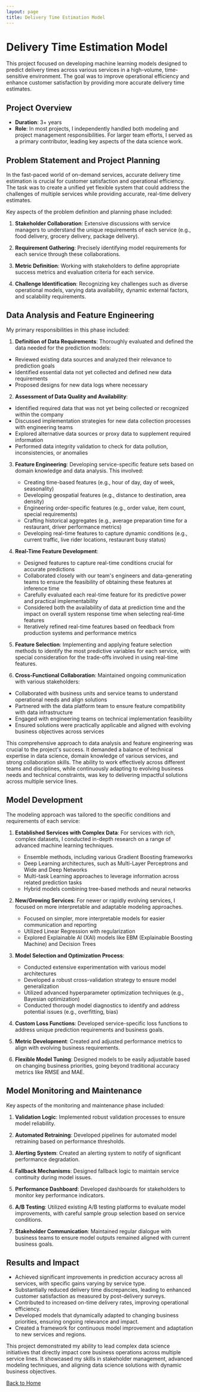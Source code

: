 ```yaml
---
layout: page
title: Delivery Time Estimation Model
---
```


# Delivery Time Estimation Model

This project focused on developing machine learning models designed to predict delivery times across various services in a high-volume, time-sensitive environment. The goal was to improve operational efficiency and enhance customer satisfaction by providing more accurate delivery time estimates.

## Project Overview

- **Duration**: 3+ years
- **Role**: In most projects, I independently handled both modeling and project management responsibilities. For larger team efforts, I served as a primary contributor, leading key aspects of the data science work.

## Problem Statement and Project Planning

In the fast-paced world of on-demand services, accurate delivery time estimation is crucial for customer satisfaction and operational efficiency. The task was to create a unified yet flexible system that could address the challenges of multiple services while providing accurate, real-time delivery estimates.

Key aspects of the problem definition and planning phase included:


1. **Stakeholder Collaboration**: Extensive discussions with service managers to understand the unique requirements of each service (e.g., food delivery, grocery delivery, package delivery).

2. **Requirement Gathering**: Precisely identifying model requirements for each service through these collaborations.

3. **Metric Definition**: Working with stakeholders to define appropriate success metrics and evaluation criteria for each service.

4. **Challenge Identification**: Recognizing key challenges such as diverse operational models, varying data availability, dynamic external factors, and scalability requirements.

## Data Analysis and Feature Engineering

My primary responsibilities in this phase included:

1. **Definition of Data Requirements**: Thoroughly evaluated and defined the data needed for the prediction models:
- Reviewed existing data sources and analyzed their relevance to prediction goals
- Identified essential data not yet collected and defined new data requirements
- Proposed designs for new data logs where necessary

2. **Assessment of Data Quality and Availability**: 
- Identified required data that was not yet being collected or recognized within the company
- Discussed implementation strategies for new data collection processes with engineering teams
- Explored alternative data sources or proxy data to supplement required information
- Performed data integrity validation to check for data pollution, inconsistencies, or anomalies

3. **Feature Engineering**: Developing service-specific feature sets based on domain knowledge and data analysis. This involved:
   - Creating time-based features (e.g., hour of day, day of week, seasonality)
   - Developing geospatial features (e.g., distance to destination, area density)
   - Engineering order-specific features (e.g., order value, item count, special requirements)
   - Crafting historical aggregates (e.g., average preparation time for a restaurant, driver performance metrics)
   - Developing real-time features to capture dynamic conditions (e.g., current traffic, live rider locations, restaurant busy status)

4. **Real-Time Feature Development**: 
   - Designed features to capture real-time conditions crucial for accurate predictions
   - Collaborated closely with our team's engineers and data-generating teams to ensure the feasibility of obtaining these features at inference time
   - Carefully evaluated each real-time feature for its predictive power and practical implementability
   - Considered both the availability of data at prediction time and the impact on overall system response time when selecting real-time features
   - Iteratively refined real-time features based on feedback from production systems and performance metrics

5. **Feature Selection**: Implementing and applying feature selection methods to identify the most predictive variables for each service, with special consideration for the trade-offs involved in using real-time features.

6. **Cross-Functional Collaboration**: Maintained ongoing communication with various stakeholders:

- Collaborated with business units and service teams to understand operational needs and align solutions
- Partnered with the data platform team to ensure feature compatibility with data infrastructure
- Engaged with engineering teams on technical implementation feasibility
- Ensured solutions were practically applicable and aligned with evolving business objectives across services

This comprehensive approach to data analysis and feature engineering was crucial to the project's success. It demanded a balance of technical expertise in data science, domain knowledge of various services, and strong collaboration skills. The ability to work effectively across different teams and disciplines, while continuously adapting to evolving business needs and technical constraints, was key to delivering impactful solutions across multiple service lines.

## Model Development

The modeling approach was tailored to the specific conditions and requirements of each service:

1. **Established Services with Complex Data**: For services with rich, complex datasets, I conducted in-depth research on a range of advanced machine learning techniques.
   - Ensemble methods, including various Gradient Boosting frameworks
   - Deep Learning architectures, such as Multi-Layer Perceptrons and Wide and Deep Networks
   - Multi-task Learning approaches to leverage information across related prediction tasks
   - Hybrid models combining tree-based methods and neural networks

2. **New/Growing Services**: For newer or rapidly evolving services, I focused on more interpretable and adaptable modeling approaches.
   - Focused on simpler, more interpretable models for easier communication and reporting
   - Utilized Linear Regression with regularization
   - Explored Explainable AI (XAI) models like EBM (Explainable Boosting Machine) and Decision Trees

3. **Model Selection and Optimization Process**: 
   - Conducted extensive experimentation with various model architectures
   - Developed a robust cross-validation strategy to ensure model generalization
   - Utilized advanced hyperparameter optimization techniques (e.g., Bayesian optimization)
   - Conducted thorough model diagnostics to identify and address potential issues (e.g., overfitting, bias)

4. **Custom Loss Functions**: Developed service-specific loss functions to address unique prediction requirements and business goals.

5. **Metric Development**: Created and adjusted performance metrics to align with evolving business requirements.

6. **Flexible Model Tuning**: Designed models to be easily adjustable based on changing business priorities, going beyond traditional accuracy metrics like RMSE and MAE.


## Model Monitoring and Maintenance

Key aspects of the monitoring and maintenance phase included:

1. **Validation Logic**: Implemented robust validation processes to ensure model reliability.

2. **Automated Retraining**: Developed pipelines for automated model retraining based on performance thresholds.

3. **Alerting System**: Created an alerting system to notify of significant performance degradation.

4. **Fallback Mechanisms**: Designed fallback logic to maintain service continuity during model issues.

5. **Performance Dashboard**: Developed dashboards for stakeholders to monitor key performance indicators.

6. **A/B Testing**: Utilized existing A/B testing platforms to evaluate model improvements, with careful sample group selection based on service conditions.

7. **Stakeholder Communication**: Maintained regular dialogue with business teams to ensure model outputs remained aligned with current business goals.


## Results and Impact

- Achieved significant improvements in prediction accuracy across all services, with specific gains varying by service type.
- Substantially reduced delivery time discrepancies, leading to enhanced customer satisfaction as measured by post-delivery surveys.
- Contributed to increased on-time delivery rates, improving operational efficiency.
- Developed models that dynamically adapted to changing business priorities, ensuring ongoing relevance and impact.
- Created a framework for continuous model improvement and adaptation to new services and regions.

This project demonstrated my ability to lead complex data science initiatives that directly impact core business operations across multiple service lines. It showcased my skills in stakeholder management, advanced modeling techniques, and aligning data science solutions with dynamic business objectives.

[Back to Home](../index.md)
